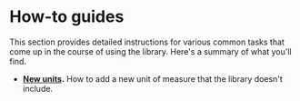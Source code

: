# How-to guides

This section provides detailed instructions for various common tasks that come up in the course of
using the library.  Here's a summary of what you'll find.

- **[New units](./new-units.md).**  How to add a new unit of measure that the library doesn't
  include.
